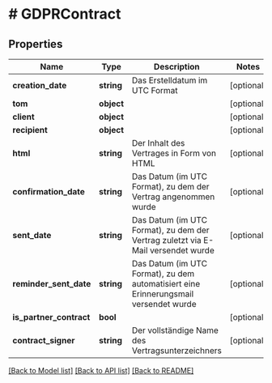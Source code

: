 # # GDPRContract

## Properties

Name | Type | Description | Notes
------------ | ------------- | ------------- | -------------
**creation_date** | **string** | Das Erstelldatum im UTC Format | [optional]
**tom** | **object** |  | [optional]
**client** | **object** |  | [optional]
**recipient** | **object** |  | [optional]
**html** | **string** | Der Inhalt des Vertrages in Form von HTML | [optional]
**confirmation_date** | **string** | Das Datum (im UTC Format), zu dem der Vertrag angenommen wurde | [optional]
**sent_date** | **string** | Das Datum (im UTC Format), zu dem der Vertrag zuletzt via E-Mail versendet wurde | [optional]
**reminder_sent_date** | **string** | Das Datum (im UTC Format), zu dem automatisiert eine Erinnerungsmail versendet wurde | [optional]
**is_partner_contract** | **bool** |  | [optional]
**contract_signer** | **string** | Der vollständige Name des Vertragsunterzeichners | [optional]

[[Back to Model list]](../../README.md#models) [[Back to API list]](../../README.md#endpoints) [[Back to README]](../../README.md)
